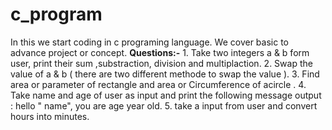 # c_program
In this we start coding in c programing language. We cover basic to advance project or concept.
**Questions:-**
            1. Take two integers a & b form user, print their sum ,substraction, division and  multiplaction.
            2. Swap the value of a & b ( there are two different methode to swap the value ).
            3. Find area or parameter of rectangle and area or Circumference of acircle .
            4. Take name  and  age of user as input and print the following message
                  output : hello " name", you are age year old.
            5. take a input from user and convert hours into minutes.
            
